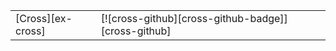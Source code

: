 |  |  |  |
|---|---|---|
| [Cross][ex-cross] | [![cross-github][cross-github-badge]][cross-github] | |
